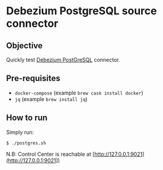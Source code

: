 # Debezium PostgreSQL source connector

## Objective

Quickly test [Debezium PostGreSQL](https://docs.confluent.io/current/connect/debezium-connect-postgres/index.html#quick-start) connector.

## Pre-requisites

* `docker-compose` (example `brew cask install docker`)
* `jq` (example `brew install jq`)


## How to run
  
Simply run:

```
$ ./postgres.sh
```

N.B: Control Center is reachable at [http://127.0.0.1:9021](http://127.0.0.1:9021])
